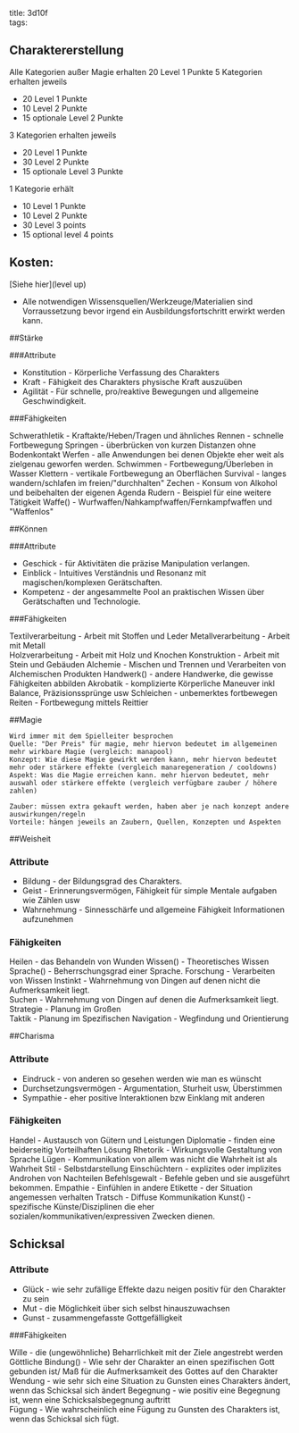 title: 3d10f  
tags:   
## Charaktererstellung
Alle Kategorien außer Magie erhalten 20 Level 1 Punkte
5 Kategorien erhalten jeweils   
  

* 20 Level 1 Punkte
* 10 Level 2 Punkte
* 15 optionale Level 2 Punkte

3 Kategorien erhalten jeweils  

* 20 Level 1 Punkte  
* 30 Level 2 Punkte   
* 15 optionale Level 3 Punkte  
  
  
1 Kategorie erhält  

* 10 Level 1 Punkte  
* 10 Level 2 Punkte   
* 30 Level 3 points   
* 15 optional level 4 points  



## Kosten: 

[Siehe hier](level up)


* Alle notwendigen Wissensquellen/Werkzeuge/Materialien sind Vorraussetzung bevor irgend ein Ausbildungsfortschritt erwirkt werden kann.  

##Stärke
  
###Attribute 

* Konstitution - Körperliche Verfassung des Charakters
* Kraft - Fähigkeit des Charakters physische Kraft auszuüben
* Agilität - Für schnelle, pro/reaktive Bewegungen und allgemeine Geschwindigkeit.

###Fähigkeiten

Schwerathletik - Kraftakte/Heben/Tragen und ähnliches
Rennen - schnelle Fortbewegung
Springen - überbrücken von kurzen Distanzen ohne Bodenkontakt
Werfen - alle Anwendungen bei denen Objekte eher weit als zielgenau geworfen werden.
Schwimmen - Fortbewegung/Überleben in Wasser
Klettern - vertikale Fortbewegung an Oberflächen
Survival - langes wandern/schlafen im freien/"durchhalten"
Zechen - Konsum von Alkohol und beibehalten der eigenen Agenda
Rudern - Beispiel für eine weitere Tätigkeit
Waffe() - Wurfwaffen/Nahkampfwaffen/Fernkampfwaffen und "Waffenlos"



##Können

###Attribute

* Geschick - für Aktivitäten die präzise Manipulation verlangen.
* Einblick - Intuitives Verständnis und Resonanz mit magischen/komplexen Gerätschaften.
* Kompetenz - der angesammelte Pool an praktischen Wissen über Gerätschaften und Technologie.

###Fähigkeiten

Textilverarbeitung - Arbeit mit Stoffen und Leder 
Metallverarbeitung - Arbeit mit Metall  
Holzverarbeitung - Arbeit mit Holz und Knochen 
Konstruktion - Arbeit mit Stein und Gebäuden 
Alchemie - Mischen und Trennen und Verarbeiten von Alchemischen Produkten 
Handwerk() - andere Handwerke, die gewisse Fähigkeiten abbilden 
Akrobatik - komplizierte Körperliche Maneuver inkl Balance, Präzisionssprünge usw 
Schleichen - unbemerktes fortbewegen 
Reiten - Fortbewegung mittels Reittier


##Magie

	Wird immer mit dem Spielleiter besprochen
	Quelle: "Der Preis" für magie, mehr hiervon bedeutet im allgemeinen mehr wirkbare Magie (vergleich: manapool)
	Konzept: Wie diese Magie gewirkt werden kann, mehr hiervon bedeutet mehr oder stärkere effekte (vergleich manaregeneration / cooldowns)
	Aspekt: Was die Magie erreichen kann. mehr hiervon bedeutet, mehr auswahl oder stärkere effekte (vergleich verfügbare zauber / höhere zahlen)

	Zauber: müssen extra gekauft werden, haben aber je nach konzept andere auswirkungen/regeln
	Vorteile: hängen jeweils an Zaubern, Quellen, Konzepten und Aspekten

##Weisheit

### Attribute

* Bildung - der Bildungsgrad des Charakters.  
* Geist - Erinnerungsvermögen, Fähigkeit für simple Mentale aufgaben wie Zählen usw  
* Wahrnehmung - Sinnesschärfe und allgemeine Fähigkeit Informationen aufzunehmen  

### Fähigkeiten
Heilen - das Behandeln von Wunden 
Wissen() - Theoretisches Wissen 
Sprache() - Beherrschungsgrad einer Sprache.
Forschung - Verarbeiten von Wissen 
Instinkt - Wahrnehmung von Dingen auf denen nicht die Aufmerksamkeit liegt.  
Suchen - Wahrnehmung von Dingen auf denen die Aufmerksamkeit liegt.  
Strategie - Planung im Großen  
Taktik - Planung im Spezifischen 
Navigation - Wegfindung und Orientierung

        

##Charisma

### Attribute

* Eindruck - von anderen so gesehen werden wie man es wünscht 
* Durchsetzungsvermögen - Argumentation, Sturheit usw, Überstimmen
* Sympathie - eher positive Interaktionen bzw Einklang mit anderen 

### Fähigkeiten

Handel - Austausch von Gütern und Leistungen 
Diplomatie - finden eine beiderseitig Vorteilhaften Lösung 
Rhetorik - Wirkungsvolle Gestaltung von Sprache 
Lügen - Kommunikation von allem was nicht die Wahrheit ist als Wahrheit
Stil - Selbstdarstellung
Einschüchtern - explizites oder implizites Androhen von Nachteilen
Befehlsgewalt - Befehle geben und sie ausgeführt bekommen.
Empathie - Einfühlen in andere
Etikette - der Situation angemessen verhalten
Tratsch - Diffuse Kommunikation
Kunst() - spezifische Künste/Disziplinen die eher sozialen/kommunikativen/expressiven Zwecken dienen.


## Schicksal

### Attribute

* Glück - wie sehr zufällige Effekte dazu neigen positiv für den Charakter zu sein
* Mut - die Möglichkeit über sich selbst hinauszuwachsen  
* Gunst - zusammengefasste Gottgefälligkeit    

###Fähigkeiten
	
Wille - die (ungewöhnliche) Beharrlichkeit mit der Ziele angestrebt werden 
Göttliche Bindung() - Wie sehr der Charakter an einen spezifischen Gott gebunden ist/ Maß für die Aufmerksamkeit des Gottes auf den Charakter  
Wendung - wie sehr sich eine Situation zu Gunsten eines Charakters ändert, wenn das Schicksal sich ändert
Begegnung - wie positiv eine Begegnung ist, wenn eine Schicksalsbegegnung auftritt   
Fügung - Wie wahrscheinlich eine Fügung zu Gunsten des Charakters ist, wenn das Schicksal sich fügt.  

	
